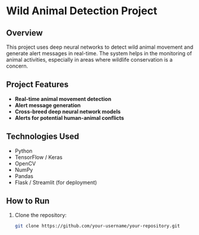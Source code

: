 # Wild Animal Detection Project

## Overview

This project uses deep neural networks to detect wild animal movement and generate alert messages in real-time. The system helps in the monitoring of animal activities, especially in areas where wildlife conservation is a concern.

## Project Features

- **Real-time animal movement detection**
- **Alert message generation**
- **Cross-breed deep neural network models**
- **Alerts for potential human-animal conflicts**

## Technologies Used

- Python
- TensorFlow / Keras
- OpenCV
- NumPy
- Pandas
- Flask / Streamlit (for deployment)

## How to Run

1. Clone the repository:
   ```bash
   git clone https://github.com/your-username/your-repository.git
